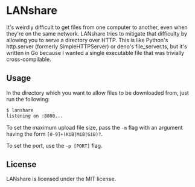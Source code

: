 # LANshare

It's weirdly difficult to get files from one computer to another, even when
they're on the same network. LANshare tries to mitigate that difficulty by
allowing you to serve a directory over HTTP. This is like Python's http.server
(formerly SimpleHTTPServer) or deno's file\_server.ts, but it's written in Go
because I wanted a single executable file that was trivially cross-compilable.

## Usage

In the directory which you want to allow files to be downloaded from, just run
the following:

```sh
$ lanshare
listening on :8080...
```

To set the maximum upload file size, pass the `-m` flag with an argument having
the form `[0-9]+(KiB|MiB|GiB)?`.

To set the port, use the `-p [PORT]` flag.

## License

LANshare is licensed under the MIT license.
